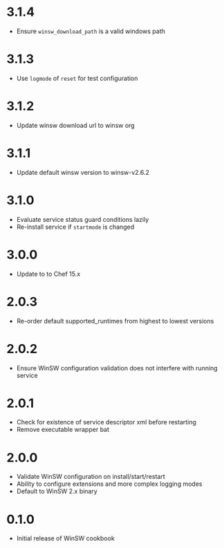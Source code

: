 # 3.1.4

- Ensure `winsw_download_path` is a valid windows path

# 3.1.3

- Use `logmode` of `reset` for test configuration

# 3.1.2

- Update winsw download url to winsw org

# 3.1.1

- Update default winsw version to winsw-v2.6.2

# 3.1.0

- Evaluate service status guard conditions lazily
- Re-install service if `startmode` is changed

# 3.0.0

- Update to to Chef 15.x

# 2.0.3

- Re-order default supported_runtimes from highest to lowest versions

# 2.0.2

- Ensure WinSW configuration validation does not interfere with running service

# 2.0.1

- Check for existence of service descriptor xml before restarting
- Remove executable wrapper bat

# 2.0.0

- Validate WinSW configuration on install/start/restart
- Ability to configure extensions and more complex logging modes
- Default to WinSW 2.x binary

# 0.1.0

- Initial release of WinSW cookbook
